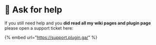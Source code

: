 # 📕 Ask for help

If you still need help and you **did read all my wiki pages and plugin page** please open a support ticket here:&#x20;

{% embed url="https://support.plugin.ga/" %}
